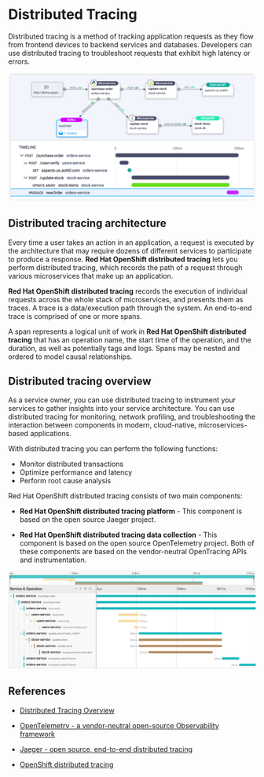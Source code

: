 # Distributed Tracing

Distributed tracing is a method of tracking application requests as they flow from frontend devices to backend services and databases. Developers can use distributed tracing to troubleshoot requests that exhibit high latency or errors.

![Distrubuted tracing](../distrubuted-tracing/tracing.svg)

## Distributed tracing architecture

Every time a user takes an action in an application, a request is executed by the architecture that may require dozens of different services to participate to produce a response. **Red Hat OpenShift distributed tracing** lets you perform distributed tracing, which records the path of a request through various microservices that make up an application.

**Red Hat OpenShift distributed tracing** records the execution of individual requests across the whole stack of microservices, and presents them as traces. A trace is a data/execution path through the system. An end-to-end trace is comprised of one or more spans.

A span represents a logical unit of work in **Red Hat OpenShift distributed tracing** that has an operation name, the start time of the operation, and the duration, as well as potentially tags and logs. Spans may be nested and ordered to model causal relationships.

## Distributed tracing overview

As a service owner, you can use distributed tracing to instrument your services to gather insights into your service architecture. You can use distributed tracing for monitoring, network profiling, and troubleshooting the interaction between components in modern, cloud-native, microservices-based applications.

With distributed tracing you can perform the following functions:

* Monitor distributed transactions
* Optimize performance and latency
* Perform root cause analysis

Red Hat OpenShift distributed tracing consists of two main components:

* **Red Hat OpenShift distributed tracing platform** - This component is based on the open source Jaeger project.

* **Red Hat OpenShift distributed tracing data collection** - This component is based on the open source OpenTelemetry project.
Both of these components are based on the vendor-neutral OpenTracing APIs and instrumentation.

![Distrubuted tracing](../distrubuted-tracing/jaeger.webp)

## References

* [Distributed Tracing Overview](https://www.datadoghq.com/knowledge-center/distributed-tracing/)

* [OpenTelemetry - a vendor-neutral open-source Observability framework](https://opentelemetry.io/)

* [Jaeger - open source, end-to-end distributed tracing](https://www.jaegertracing.io/)

* [OpenShift distributed tracing](https://access.redhat.com/documentation/en-us/openshift_container_platform/4.11/html/distributed_tracing/index)
